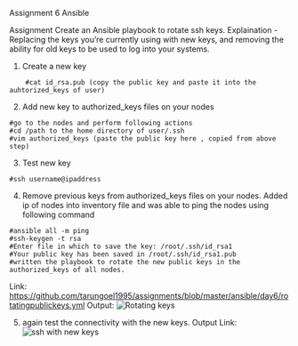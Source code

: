 Assignment 6 Ansible

Assignment
Create an Ansible playbook to rotate ssh keys. Explaination - Replacing the keys you’re currently using with new keys, and removing the ability for old keys to be used to log into your systems.

1. Create a new key 
```	#ssh-keygen -t rsa
	#cat id_rsa.pub (copy the public key and paste it into the auhtorized_keys of user)
```


2. Add new key to authorized_keys files on your nodes
```
#go to the nodes and perform following actions
#cd /path to the home directory of user/.ssh
#vim authorized_keys (paste the public key here , copied from above step)
```
3. Test new key
```
#ssh username@ipaddress  
```
4. Remove previous keys from authorized_keys files on your nodes.
Added ip of nodes into inventory file and was able to ping the nodes using following command
```
#ansible all -m ping
#ssh-keygen -t rsa 
#Enter file in which to save the key: /root/.ssh/id_rsa1
#Your public key has been saved in /root/.ssh/id_rsa1.pub
#written the playbook to rotate the new public keys in the authorized_keys of all nodes.
```

Link: https://github.com/tarungoel1995/assignments/blob/master/ansible/day6/rotatingpublickeys.yml
Output: ![Rotating keys](https://github.com/tarungoel1995/assignments/blob/master/ansible/day6/rotatingpublickeys.png)

5. again test the connectivity with the new keys. 
Output Link: ![ssh with new keys](https://github.com/tarungoel1995/assignments/blob/master/ansible/day6/loginwithnewkey.png)
	
